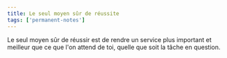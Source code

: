```yaml
---
title: Le seul moyen sûr de réussite
tags: ['permanent-notes']
---
```


Le seul moyen sûr de réussir est de rendre un service plus important et meilleur que ce que l'on attend de toi, quelle que soit la tâche en question. 